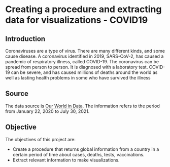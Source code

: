 # Creating a procedure and extracting data for visualizations - COVID19 #

## Introduction ##
Coronaviruses are a type of virus. There are many different kinds, and some cause disease. A coronavirus identified in 2019, SARS-CoV-2, has caused a pandemic of respiratory illness, called COVID-19. The coronavirus can be spread from person to person. It is diagnosed with a laboratory test. COVID-19 can be severe, and has caused millions of deaths around the world as well as lasting health problems in some who have survived the illness

## Source ##
The data source is [Our World in Data](https://ourworldindata.org/explorers/coronavirus-data-explorer?zoomToSelection=true&time=2020-03-01..latest&facet=none&pickerSort=asc&pickerMetric=location&Metric=Confirmed+cases&Interval=7-day+rolling+average&Relative+to+Population=true&Align+outbreaks=false&country=USA~GBR~CAN~DEU~ITA~IND). The information refers to the period from January 22, 2020 to July 30, 2021.

## Objective ##
The objectives of this project are:
- Create a procedure that returns global information from a country in a certain period of time about cases, deaths, tests, vaccinations.
- Extract relevant information to make visualizations.
